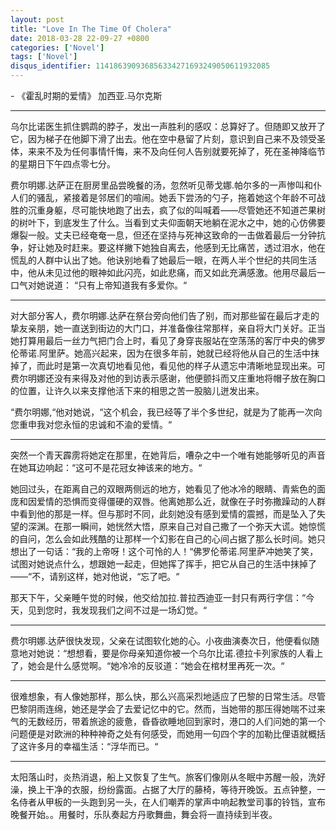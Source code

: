 ```yaml
---
layout: post
title: "Love In The Time Of Cholera"
date: 2018-03-28 22-09-27 +0800
categories: ['Novel']
tags: ['Novel']
disqus_identifier: 114186390936856334271693249050611932085
---
```


\- 《霍乱时期的爱情》 加西亚.马尔克斯

- - -

乌尔比诺医生抓住鹦鹉的脖子，发出一声胜利的感叹：总算好了。但随即又放开了它，因为梯子在他脚下滑了出去。他在空中悬留了片刻，意识到自己来不及领受圣体，来来不及为任何事情忏悔，来不及向任何人告别就要死掉了，死在圣神降临节的星期日下午四点零七分。

费尔明娜.达萨正在厨房里品尝晚餐的汤，忽然听见蒂戈娜.帕尔多的一声惨叫和仆人们的骚乱，紧接着是邻居们的喧闹。她丢下尝汤的勺子，拖着她这个年龄不可战胜的沉重身躯，尽可能快地跑了出去，疯了似的叫喊着——尽管她还不知道芒果树的树叶下，到底发生了什么。当看到丈夫仰面朝天地躺在泥水之中，她的心仿佛要爆裂一般。丈夫已经奄奄一息，但还在坚持与死神这致命的一击做着最后一分钟抗争，好让她及时赶来。要这样撇下她独自离去，他感到无比痛苦，透过泪水，他在慌乱的人群中认出了她。他诀别地看了她最后一眼，在两人半个世纪的共同生活中，他从未见过他的眼神如此闪亮，如此悲痛，而又如此充满感激。他用尽最后一口气对她说道： “只有上帝知道我有多爱你。“

- - -

对大部分客人，费尔明娜.达萨在祭台旁向他们告了别，而对那些留在最后才走的挚友亲朋，她一直送到街边的大门口，并准备像往常那样，亲自将大门关好。正当她打算用最后一丝力气把门合上时，看见了身穿丧服站在空荡荡的客厅中央的佛罗伦蒂诺.阿里萨。她高兴起来，因为在很多年前，她就已经将他从自己的生活中抹掉了，而此时是第一次真切地看见他，看见他的样子从遗忘中清晰地显现出来。可费尔明娜还没有来得及对他的到访表示感谢，他便颤抖而又庄重地将帽子放在胸口的位置，让许久以来支撑他活下来的相思之苦一股脑儿迸发出来。

“费尔明娜,“他对她说，“这个机会，我已经等了半个多世纪，就是为了能再一次向您重申我对您永恒的忠诚和不渝的爱情。“

- - -

突然一个青天霹雳将她定在那里，在她背后，嘈杂之中一个唯有她能够听见的声音在她耳边响起：“这可不是花冠女神该来的地方。“

她回过头，在距离自己的双眼两侧远的地方，她看见了他冰冷的眼睛、青紫色的面庞和因爱情的恐惧而变得僵硬的双唇。他离她那么近，就像在子时弥撒躁动的人群中看到他的那是一样。但与那时不同，此刻她没有感到爱情的震撼，而是坠入了失望的深渊。在那一瞬间，她恍然大悟，原来自己对自己撒了一个弥天大谎。她惊慌的自问，怎么会如此残酷的让那样一个幻影在自己的心间占据了那么长时间。她只想出了一句话：“我的上帝呀！这个可怜的人！“佛罗伦蒂诺.阿里萨冲她笑了笑，试图对她说点什么，想跟她一起走，但她挥了挥手，把它从自己的生活中抹掉了——“不，请别这样，她对他说，“忘了吧。“

那天下午，父亲睡午觉的时候，他交给加拉.普拉西迪亚一封只有两行字信：“今天，见到您时，我发现我们之间不过是一场幻觉。“

- - -

费尔明娜.达萨很快发现，父亲在试图软化她的心。小夜曲演奏次日，他便看似随意地对她说：“想想看，要是你母亲知道你被一个乌尔比诺.德拉卡列家族的人看上了，她会是什么感觉啊。“她冷冷的反驳道：“她会在棺材里再死一次。“

- - -

很难想象，有人像她那样，那么快，那么兴高采烈地适应了巴黎的日常生活。尽管巴黎阴雨连绵，她还是学会了去爱记忆中的它。然而，当她带的那压得她喘不过来气的无数经历，带着旅途的疲惫，昏昏欲睡地回到家时，港口的人们问她的第一个问题便是对欧洲的种种神奇之处有何感受，而她用一句四个字的加勒比俚语就概括了这许多月的幸福生活：“浮华而已。“

- - -

太阳落山时，炎热消退，船上又恢复了生气。旅客们像刚从冬眠中苏醒一般，洗好澡，换上干净的衣服，纷纷露面。占据了大厅的藤椅，等待开晚饭。五点钟整，一名侍者从甲板的一头跑到另一头，在人们嘲弄的掌声中响起教堂司事的铃铛，宣布晚餐开始。。用餐时，乐队奏起方丹歌舞曲，舞会将一直持续到半夜。
